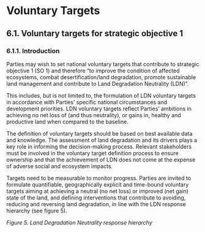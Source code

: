 # Voluntary Targets

## 6.1. Voluntary targets for strategic objective 1 

### 6.1.1. Introduction 

Parties may wish to set national voluntary targets that contribute to strategic objective 1 (SO 1) and therefore “to improve the condition of affected ecosystems, combat desertification/land degradation, promote sustainable land management and contribute to Land Degradation Neutrality (LDN)”.  

This includes, but is not limited to, the formulation of LDN voluntary targets in accordance with Parties’ specific national circumstances and development priorities. LDN voluntary targets reflect Parties’ ambitions in achieving no net loss of (and thus neutrality), or gains in, healthy and productive land when compared to the baseline.  

The definition of voluntary targets should be based on best available data and knowledge. The assessment of land degradation and its drivers plays a key role in informing the decision-making process. Relevant stakeholders must be involved in the voluntary target definition process to ensure ownership and that the achievement of LDN does not come at the expense of adverse social and ecosystem impacts. 

Targets need to be measurable to monitor progress. Parties are invited to formulate quantifiable, geographically explicit and time-bound voluntary targets aiming at achieving a neutral (no net loss) or improved (net gain) state of the land, and defining interventions that contribute to avoiding, reducing and reversing land degradation, in line with the LDN response hierarchy (see figure 5). 

_Figure 5. Land Degradation Neutrality response hierarchy_

